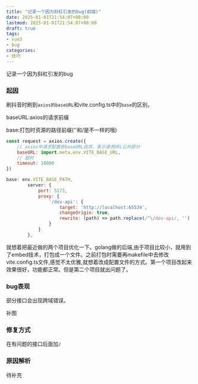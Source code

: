 ```yaml
---
title: "记录一个因为斜杠引发的bug(前端)"
date: 2025-01-01T21:54:07+08:00
lastmod: 2025-01-01T21:54:07+08:00
draft: true
tags:
- vue3
- bug
categories:
- 技巧
---
```


记录一个因为斜杠引发的bug
<!--more-->

### 起因

刷抖音时刷到`axios的baseURL`和vite.config.ts中的`base`的区别。

baseURL:axios的请求前缀

base:打包时资源的路径前缀(''和/是不一样的哦)

```js
const request = axios.create({
    // axios中请求配置有baseURL选项，表示请求URL公共部分
    baseURL: import.meta.env.VITE_BASE_URL,
    // 超时
    timeout: 10000
})
```

```js
base: env.VITE_BASE_PATH,
        server: {
            port: 5173,
            proxy: {
                '/dev-api': {
                    target: 'http://localhost:65534',
                    changeOrigin: true,
                    rewrite: (path) => path.replace(/^\/dev-api/, '')
                }
            }
        },
```

就想着把最近做的两个项目优化一下。golang做的后端,由于项目比较小，就用到了embed技术，打包成一个文件。之前打包时需要再makefile中去修改vite.config.ts文件,感觉不太优雅,就想着改成配置文件的方式。第一个项目改起来效果很好，功能都正常。但是第二个项目就出问题了。

### bug表现

部分接口会出现跨域错误。

补图



### 修复方式

在有问题的接口后面加`/`

### 原因解析

待补充